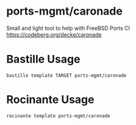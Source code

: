 # ports-mgmt/caronade
Small and light tool to help with FreeBSD Ports CI
https://codeberg.org/decke/caronade

# Bastille Usage
```shell
bastille template TARGET ports-mgmt/caronade
```

# Rocinante Usage
```shell
rocinante template ports-mgmt/caronade
```
